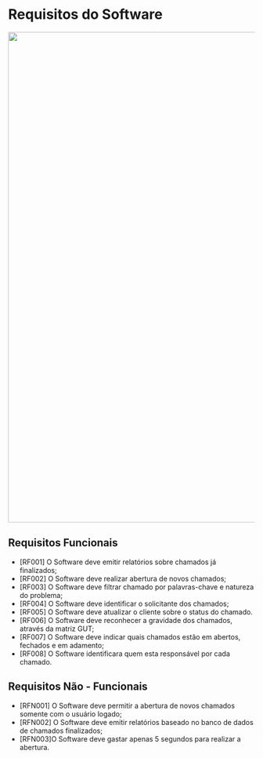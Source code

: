 # Requisitos do Software

<img src= "https://i.ytimg.com/vi/V74qIKo-OqI/maxresdefault.jpg" width="1000px" /> 


## Requisitos Funcionais 

* [RF001] O Software deve emitir relatórios sobre chamados já finalizados;
* [RF002] O Software deve realizar abertura de novos chamados;
* [RF003] O Software deve filtrar chamado por palavras-chave e natureza do problema;
* [RF004] O Software deve identificar o solicitante dos chamados;
* [RF005] O Software deve atualizar o cliente sobre o status do chamado.
* [RF006] O Software deve reconhecer a gravidade dos chamados, através da matriz GUT; 
* [RF007] O Software deve indicar quais chamados estão em abertos, fechados e em adamento;
* [RF008] O Software identificara quem esta responsável por cada chamado. 


## Requisitos Não - Funcionais 

* [RFN001] O Software deve permitir a abertura de novos chamados somente com o usuário logado;
* [RFN002] O Software deve emitir relatórios baseado no banco de dados de chamados finalizados;
* [RFN003]O Software deve gastar apenas 5 segundos para realizar a abertura. 


